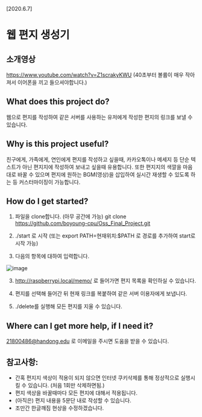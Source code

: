 [2020.6.7]
# 웹 편지 생성기

## 소개영상
https://www.youtube.com/watch?v=Z1scrakyKWU (40초부터 볼륨이 매우 작아져서 이어폰을 끼고 들으셔야합니다.)

## What does this project do?
웹으로 편지를 작성하여 같은 서버를 사용하는 유저에게 작성한 편지의 링크를 보낼 수 있습니다. 




## Why is this project useful? 
친구에게, 가족에게, 연인에게 편지를 작성하고 싶을때, 카카오톡이나 메세지 등 단순 텍스트가 아닌 편지지에 작성하여 보내고 싶을때 유용합니다. 
또한 편지지의 색깔을 마음대로 바꿀 수 있으며 편지에 원하는 BGM(영상)을 삽입하여 실시간 재생할 수 있도록 하는 등 커스터마이징이 가능합니다. 




## How do I get started?
1. 파일을 clone합니다. (아무 공간에 가능)
git clone https://github.com/boyoung-cpu/Oss_Final_Project.git 

2. ./start 로 시작 (또는 export PATH=현재위치:$PATH 로 경로를 추가하여 start로 시작 가능) 

3. 다음의 항목에 대하여 입력합니다.

![image](https://user-images.githubusercontent.com/63991959/84562753-e3af4880-ad91-11ea-8889-10ee55481d23.png)

3. http://raspberrypi.local/memo/ 로 들어가면 편지 목록을 확인하실 수 있습니다. 

4. 편지를 선택해 들어간 뒤 현재 링크를 복붙하여 같은 서버 이용자에게 보냅니다. 

5. ./delete를 실행해 모든 편지를 지울 수 있습니다. 



## Where can I get more help, if I need it?
21800486@handong.edu 로 이메일을 주시면 도움을 받을 수 있습니다. 




## 참고사항:
* 간혹 편지지 색상이 적용이 되지 않으면 인터넷 쿠키삭제를 통해 정상적으로 실행시킬 수 있습니다. (처음 1회만 삭제하면됨.)
* 편지 색상을 바꿀때마다 모든 편지에 대해서 적용됩니다. 
* (아직은) 편지 내용을 5문단 내로 작성할 수 있습니다. 
* 조만간 한글깨짐 현상을 수정하겠습니다.


